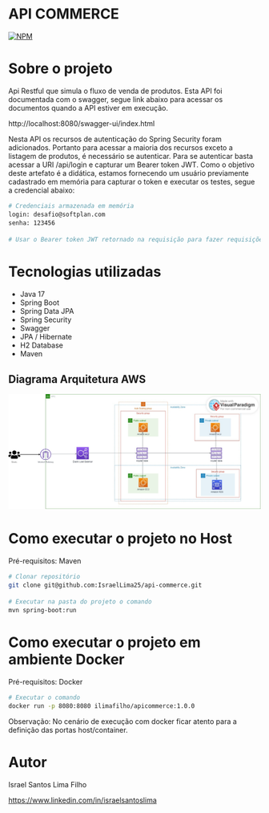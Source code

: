 # API COMMERCE

[![NPM](https://img.shields.io/npm/l/react)](https://github.com/IsraelLima25/sec-piloto-api/blob/master/LICENSE)

# Sobre o projeto

Api Restful que simula o fluxo de venda de produtos. Esta API foi documentada com o swagger, segue link abaixo para acessar os documentos quando a API estiver em execução.

http://localhost:8080/swagger-ui/index.html

Nesta API os recursos de autenticação do Spring Security foram adicionados. Portanto para acessar a maioria dos recursos exceto a listagem de produtos, é necessário se autenticar. Para se autenticar basta acessar a URI /api/login e capturar um Bearer token JWT. Como o objetivo deste artefato é a didática, estamos fornecendo um usuário previamente cadastrado em memória para capturar o token e executar os testes, segue a credencial abaixo:

```bash
# Credenciais armazenada em memória
login: desafio@softplan.com
senha: 123456

# Usar o Bearer token JWT retornado na requisição para fazer requisições que requer autenticação.
```
# Tecnologias utilizadas

- Java 17
- Spring Boot
- Spring Data JPA
- Spring Security
- Swagger
- JPA / Hibernate
- H2 Database
- Maven

## Diagrama Arquitetura AWS

![Web 1](https://github.com/IsraelLima25/Assets/blob/63cbd4b4403540dd27db2522a520b482614fc9df/Diagrama.jpg)

# Como executar o projeto no Host
Pré-requisitos: Maven

```bash
# Clonar repositório
git clone git@github.com:IsraelLima25/api-commerce.git

# Executar na pasta do projeto o comando
mvn spring-boot:run
```

# Como executar o projeto em ambiente Docker

Pré-requisitos: Docker

```bash
# Executar o comando
docker run -p 8080:8080 ilimafilho/apicommerce:1.0.0
```

Observação: No cenário de execução com docker ficar atento para a definição das portas host/container.

# Autor

Israel Santos Lima Filho

https://www.linkedin.com/in/israelsantoslima
